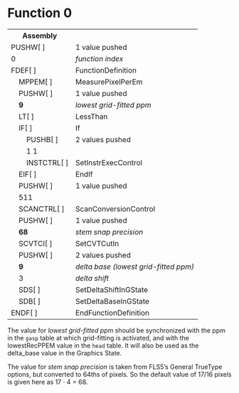 # Function 0

<table>
    <tr><th>Assembly</th><th></th></tr>
    <tr><td>PUSHW[ ]</td><td>1 value pushed</td></tr>
    <tr><td>0</td><td><em>function index</em></td></tr>
    <tr><td>FDEF[ ]</td><td>FunctionDefinition</td></tr>
    <tr><td>    MPPEM[ ]</td><td>MeasurePixelPerEm</td></tr>
    <tr><td>    PUSHW[ ]</td><td>1 value pushed</td></tr>
    <tr><td>    <strong>9</strong></td><td><em>lowest grid-fitted ppm</em></td></tr>
    <tr><td>    LT[ ]</td><td>LessThan</td></tr>
    <tr><td>    IF[ ]</td><td>If</td></tr>
    <tr><td>        PUSHB[ ]</td><td>2 values pushed</td></tr>
    <tr><td>        1 1</td></tr>
    <tr><td>        INSTCTRL[ ]</td><td>SetInstrExecControl</td></tr>
    <tr><td>    EIF[ ]</td><td>EndIf</td></tr>
    <tr><td>    PUSHW[ ]</td><td>1 value pushed</td></tr>
    <tr><td>    511</td><td></td></tr>
    <tr><td>    SCANCTRL[ ]</td><td>ScanConversionControl</td></tr>
    <tr><td>    PUSHW[ ]</td><td>1 value pushed</td></tr>
    <tr><td>    <strong>68</strong></td><td><em>stem snap precision</em></td></tr>
    <tr><td>    SCVTCI[ ]</td><td>SetCVTCutIn</td></tr>
    <tr><td>    PUSHW[ ]</td><td>2 values pushed</td></tr>
    <tr><td>    <strong>9</strong></td><td><em>delta base (lowest grid-fitted ppm)</em></td></tr>
    <tr><td>    3</td><td><em>delta shift</em></td></tr>
    <tr><td>    SDS[ ]</td><td>SetDeltaShiftInGState</td></tr>
    <tr><td>    SDB[ ]</td><td>SetDeltaBaseInGState</td></tr>
    <tr><td>ENDF[ ]</td><td>EndFunctionDefinition</td></tr>
</table>

The value for _lowest grid-fitted ppm_ should be synchronized with the ppm in the `gasp` table at which grid-fitting is activated, and with the lowestRecPPEM value in the `head` table. It will also be used as the delta_base value in the Graphics State.

The value for _stem snap precision_ is taken from FLS5’s General TrueType options, but converted to 64ths of pixels. So the default value of 17/16 pixels is given here as 17 ⋅ 4 = 68.